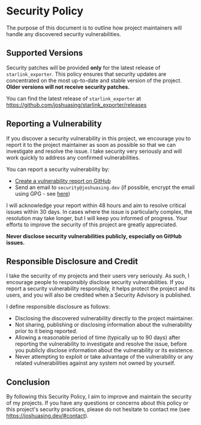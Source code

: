 # Security Policy

The purpose of this document is to outline how project maintainers will handle any discovered security vulnerabilities.

## Supported Versions

Security patches will be provided **only** for the latest release of `starlink_exporter`. This policy ensures that
security updates are concentrated on the most up-to-date and stable version of the project. **Older versions will not
receive security patches.**

You can find the latest release of `starlink_exporter` at https://github.com/joshuasing/starlink_exporter/releases

## Reporting a Vulnerability

If you discover a security vulnerability in this project, we encourage you to report it to the project maintainer as
soon as possible so that we can investigate and resolve the issue. I take security very seriously and will work quickly
to address any confirmed vulnerabilities.

You can report a security vulnerability by:

- [Create a vulnerability report on GitHub](https://github.com/joshuasing/starlink_exporter/security/advisories/new)
- Send an email to `security@joshuasing.dev` (if possible, encrypt the email using GPG -
  see [here](https://joshuasing.dev/gpg/))

I will acknowledge your report within 48 hours and aim to resolve critical issues within 30 days. In cases where the
issue is particularly complex, the resolution may take longer, but I will keep you informed of progress. Your efforts
to improve the security of this project are greatly appreciated.

**Never disclose security vulnerabilities publicly, especially on GitHub issues.**

## Responsible Disclosure and Credit

I take the security of my projects and their users very seriously. As such, I encourage people to responsibly disclose
security vulnerabilities. If you report a security vulnerability responsibly, it helps protect the project and its
users, and you will also be credited when a Security Advisory is published.

I define responsible disclosure as follows:

- Disclosing the discovered vulnerability directly to the project maintainer.
- Not sharing, publishing or disclosing information about the vulnerability prior to it being reported.
- Allowing a reasonable period of time (typically up to 90 days) after reporting the vulnerability to investigate and
  resolve the issue, before you publicly disclose information about the vulnerability or its existence.
- Never attempting to exploit or take advantage of the vulnerability or any related vulnerabilities against any system
  not owned by yourself.

## Conclusion

By following this Security Policy, I aim to improve and maintain the security of my projects.
If you have any questions or concerns about this policy or this project's security practices, please do not hesitate to
contact me (see https://joshuasing.dev/#contact).
